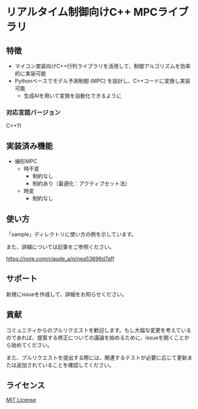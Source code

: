# リアルタイム制御向けC++ MPCライブラリ

## 特徴

- マイコン実装向けC++行列ライブラリを活用して、制御アルゴリズムを効率的に実装可能
- Pythonベースでモデル予測制御 (MPC) を設計し、C++コードに変換し実装可能
  - 生成AIを用いて変換を自動化できるように

### 対応言語バージョン

C++11

## 実装済み機能

- 線形MPC
  - 時不変
    - 制約なし
    - 制約あり（最適化：アクティブセット法）
  - 時変
    - 制約なし

## 使い方

「sample」ディレクトリに使い方の例を示しています。

また、詳細については記事をご参照ください。

https://note.com/claude_a/n/nea53696d7aff

## サポート

新規にissueを作成して、詳細をお知らせください。

## 貢献

コミュニティからのプルリクエストを歓迎します。もし大幅な変更を考えているのであれば、提案する修正についての議論を始めるために、issueを開くことから始めてください。

また、プルリクエストを提出する際には、関連するテストが必要に応じて更新または追加されていることを確認してください。

## ライセンス

[MIT License](./LICENSE.txt)
